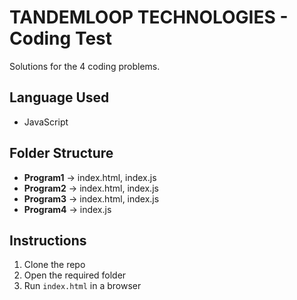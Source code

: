# TANDEMLOOP TECHNOLOGIES - Coding Test

Solutions for the 4 coding problems.

## Language Used
- JavaScript

## Folder Structure
- **Program1** → index.html, index.js  
- **Program2** → index.html, index.js  
- **Program3** → index.html, index.js  
- **Program4** → index.js  

## Instructions
1. Clone the repo
2. Open the required folder
3. Run `index.html` in a browser

